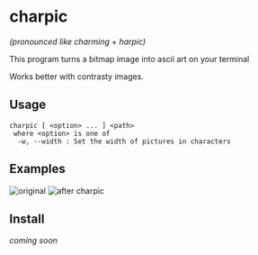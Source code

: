 # charpic
*(pronounced like charming + harpic)*

This program turns a bitmap image into ascii art on your terminal

Works better with contrasty images.

## Usage
```
charpic [ <option> ... ] <path>
 where <option> is one of
  -w, --width : Set the width of pictures in characters
```

## Examples
![original](https://upload.wikimedia.org/wikipedia/en/5/51/Igor_-_Tyler%2C_the_Creator.jpg "aoty?")
![after charpic](https://0x0.st/zu99.png "asciigor")

## Install
*coming soon*
